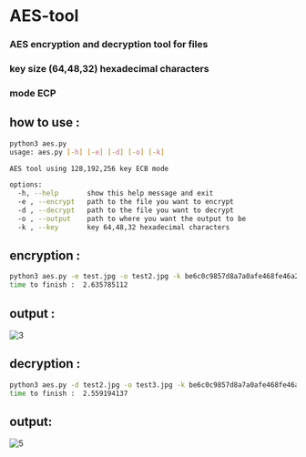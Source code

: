 # AES-tool  
### AES encryption and decryption tool for files
### key size (64,48,32) hexadecimal characters
### mode ECP



## how to use :
```bash
python3 aes.py
usage: aes.py [-h] [-e] [-d] [-o] [-k]

AES tool using 128,192,256 key ECB mode

options:
  -h, --help       show this help message and exit
  -e , --encrypt   path to the file you want to encrypt
  -d , --decrypt   path to the file you want to decrypt
  -o , --output    path to where you want the output to be
  -k , --key       key 64,48,32 hexadecimal characters
```

## encryption : 
```bash
python3 aes.py -e test.jpg -o test2.jpg -k be6c0c9857d8a7a0afe468fe46a2141a6c8d13e2592dadad4200e2913c357587
time to finish :  2.635785112
```
## output : 
![3](https://user-images.githubusercontent.com/57776872/226442857-7b4f0d61-29ef-4fb1-b069-3cc9aa17948d.png)


## decryption : 
```bash
python3 aes.py -d test2.jpg -o test3.jpg -k be6c0c9857d8a7a0afe468fe46a2141a6c8d13e2592dadad4200e2913c357587
time to finish :  2.559194137
```

## output:
![5](https://user-images.githubusercontent.com/57776872/226442959-821867c1-9945-4be1-97da-cb64474fbd50.png)
